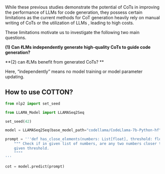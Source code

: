 While these previous studies demonstrate the potential of CoTs in improving the performance of LLMs for code generation, they possess certain limitations as the current methods for CoT generation heavily rely on manual writing of CoTs or the utilization of LLMs , leading to high costs. 

These limitations motivate us to investigate the following two main questions. 

**(1) Can ℓLMs independently generate high-quality CoTs to guide code generation?**

**(2) can ℓLMs benefit from generated CoTs? **

Here, “independently” means no model training or model parameter updating.

## How to use COTTON?

```python
from nlp2 import set_seed

from LLAMA_Model import LLAMASeq2Seq

set_seed(42)

model = LLAMASeq2Seq(base_model_path="codellama/CodeLlama-7b-Python-hf", add_eos_token=False, adapter="lora", load_adapter_path="save_model/checkpoint-best-bleu", source_len=256, cutoff_len=512)

prompt = '''def has_close_elements(numbers: List[float], threshold: float) -> bool:
    """ Check if in given list of numbers, are any two numbers closer to each other than
    given threshold.
    """"
'''

cot = model.predict(prompt)
```

